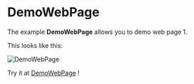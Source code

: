 # DemoWebPage

The example **DemoWebPage** allows you to demo web page 1.

This looks like this:

 ![DemoWebPage](@site/static/img/examples/DemoWebPage.png) 

Try it at <a href='/../automation/loadexample/DemoWebPage' target='_blank'>DemoWebPage</a> !



